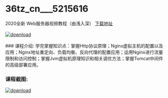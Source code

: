 # 36tz_cn___5215616
2020全新 Web服务器视频教程（由浅入深）
[下载地址](http://www.36tz.cn/article/5215616 "下载地址")
<br/></br>[![download](http://36tz.cn/muke_img/2020_10_2-28.png "下载地址")](http://www.36tz.cn/article/5215616 "下载地址")
<br/></br>### 课程介绍:
学完掌握知识点：掌握Http协议原理；Nginx虚拟主机的配置以及应用；Nginx地址重定向、负载均衡、反向代理的配置应用；运用Nginx进行流量限制和访问控制；掌握Jvm虚拟机原理知识和相关调优方法；掌握Tomcat中间件的高级部署应用。

### 课程截图:
[![download](http://36tz.cn/muke_img/2020_10_1-32.png "下载地址")](http://www.36tz.cn/article/5215616 "下载地址")
